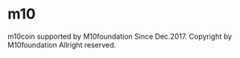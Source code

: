 # m10
m10coin supported by M10foundation
Since Dec.2017. Copyright by M10foundation Allright reserved.

